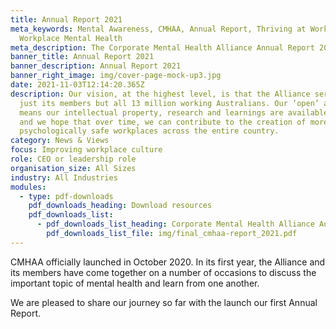 ```yaml
---
title: Annual Report 2021
meta_keywords: Mental Awareness, CMHAA, Annual Report, Thriving at Work,
  Workplace Mental Health
meta_description: The Corporate Mental Health Alliance Annual Report 2021
banner_title: Annual Report 2021
banner_description: Annual Report 2021
banner_right_image: img/cover-page-mock-up3.jpg
date: 2021-11-03T12:14:20.365Z
description: Our vision, at the highest level, is that the Alliance serves not
  just its members but all 13 million working Australians. Our ‘open’ approach
  means our intellectual property, research and learnings are available to all
  and we hope that over time, we can contribute to the creation of more
  psychologically safe workplaces across the entire country.
category: News & Views
focus: Improving workplace culture
role: CEO or leadership role
organisation_size: All Sizes
industry: All Industries
modules:
  - type: pdf-downloads
    pdf_downloads_heading: Download resources
    pdf_downloads_list:
      - pdf_downloads_list_heading: Corporate Mental Health Alliance Australia Annual Report 2021
        pdf_downloads_list_file: img/final_cmhaa-report_2021.pdf
---
```

CMHAA officially launched in October 2020. In its first year, the Alliance and its members have come together on a number of occasions to discuss the important topic of mental health and learn from one another.

We are pleased to share our journey so far with the launch our first Annual Report.
